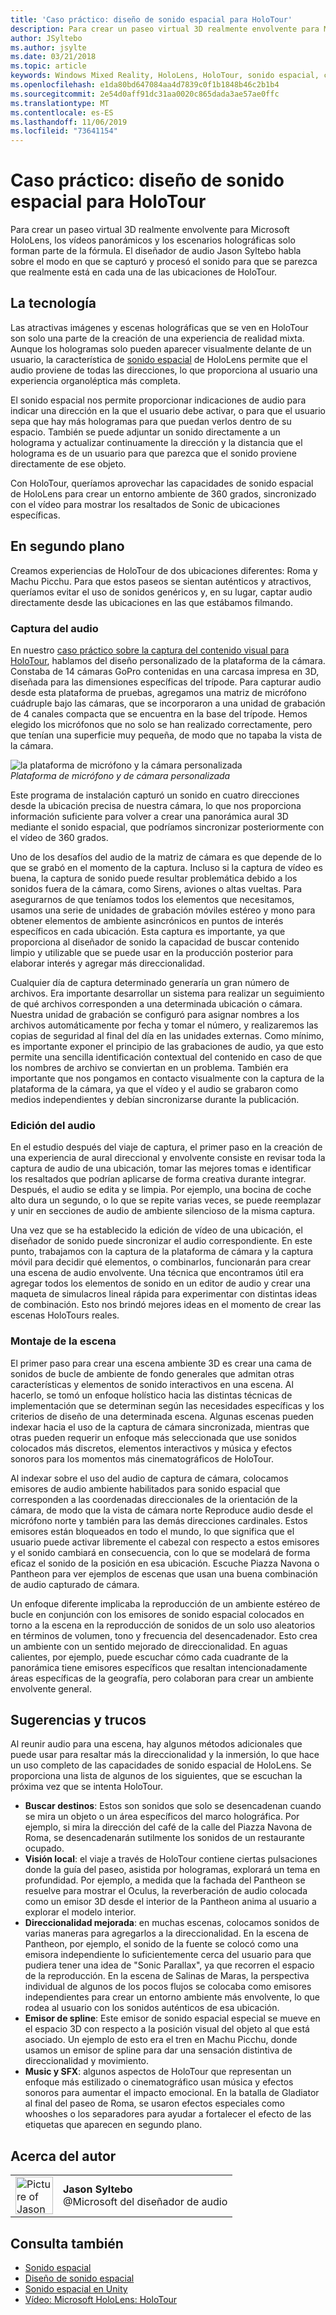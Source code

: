 ```yaml
---
title: 'Caso práctico: diseño de sonido espacial para HoloTour'
description: Para crear un paseo virtual 3D realmente envolvente para Microsoft HoloLens, los vídeos panorámicos y los escenarios holográficas solo forman parte de la fórmula.
author: JSyltebo
ms.author: jsylte
ms.date: 03/21/2018
ms.topic: article
keywords: Windows Mixed Reality, HoloLens, HoloTour, sonido espacial, caso práctico
ms.openlocfilehash: e1da80bd647084aa4d7839c0f1b1848b46c2b1b4
ms.sourcegitcommit: 2e54d0aff91dc31aa0020c865dada3ae57ae0ffc
ms.translationtype: MT
ms.contentlocale: es-ES
ms.lasthandoff: 11/06/2019
ms.locfileid: "73641154"
---
```

# <a name="case-study---spatial-sound-design-for-holotour"></a>Caso práctico: diseño de sonido espacial para HoloTour

Para crear un paseo virtual 3D realmente envolvente para Microsoft HoloLens, los vídeos panorámicos y los escenarios holográficas solo forman parte de la fórmula. El diseñador de audio Jason Syltebo habla sobre el modo en que se capturó y procesó el sonido para que se parezca que realmente está en cada una de las ubicaciones de HoloTour.

## <a name="the-tech"></a>La tecnología

Las atractivas imágenes y escenas holográficas que se ven en HoloTour son solo una parte de la creación de una experiencia de realidad mixta. Aunque los hologramas solo pueden aparecer visualmente delante de un usuario, la característica de [sonido espacial](spatial-sound.md) de HoloLens permite que el audio proviene de todas las direcciones, lo que proporciona al usuario una experiencia organoléptica más completa.

El sonido espacial nos permite proporcionar indicaciones de audio para indicar una dirección en la que el usuario debe activar, o para que el usuario sepa que hay más hologramas para que puedan verlos dentro de su espacio. También se puede adjuntar un sonido directamente a un holograma y actualizar continuamente la dirección y la distancia que el holograma es de un usuario para que parezca que el sonido proviene directamente de ese objeto.

Con HoloTour, queríamos aprovechar las capacidades de sonido espacial de HoloLens para crear un entorno ambiente de 360 grados, sincronizado con el vídeo para mostrar los resaltados de Sonic de ubicaciones específicas.

## <a name="behind-the-scenes"></a>En segundo plano

Creamos experiencias de HoloTour de dos ubicaciones diferentes: Roma y Machu Picchu. Para que estos paseos se sientan auténticos y atractivos, queríamos evitar el uso de sonidos genéricos y, en su lugar, captar audio directamente desde las ubicaciones en las que estábamos filmando.

### <a name="capturing-the-audio"></a>Captura del audio

En nuestro [caso práctico sobre la captura del contenido visual para HoloTour](case-study-capturing-and-creating-content-for-holotour.md), hablamos del diseño personalizado de la plataforma de la cámara. Constaba de 14 cámaras GoPro contenidas en una carcasa impresa en 3D, diseñada para las dimensiones específicas del trípode. Para capturar audio desde esta plataforma de pruebas, agregamos una matriz de micrófono cuádruple bajo las cámaras, que se incorporaron a una unidad de grabación de 4 canales compacta que se encuentra en la base del trípode. Hemos elegido los micrófonos que no solo se han realizado correctamente, pero que tenían una superficie muy pequeña, de modo que no tapaba la vista de la cámara.

![la plataforma de micrófono y la cámara personalizada](images/camera-rig-microphones-300px.png)<br>
*Plataforma de micrófono y de cámara personalizada*

Este programa de instalación capturó un sonido en cuatro direcciones desde la ubicación precisa de nuestra cámara, lo que nos proporciona información suficiente para volver a crear una panorámica aural 3D mediante el sonido espacial, que podríamos sincronizar posteriormente con el vídeo de 360 grados.

Uno de los desafíos del audio de la matriz de cámara es que depende de lo que se grabó en el momento de la captura. Incluso si la captura de vídeo es buena, la captura de sonido puede resultar problemática debido a los sonidos fuera de la cámara, como Sirens, aviones o altas vueltas. Para asegurarnos de que teníamos todos los elementos que necesitamos, usamos una serie de unidades de grabación móviles estéreo y mono para obtener elementos de ambiente asincrónicos en puntos de interés específicos en cada ubicación. Esta captura es importante, ya que proporciona al diseñador de sonido la capacidad de buscar contenido limpio y utilizable que se puede usar en la producción posterior para elaborar interés y agregar más direccionalidad.

Cualquier día de captura determinado generaría un gran número de archivos. Era importante desarrollar un sistema para realizar un seguimiento de qué archivos corresponden a una determinada ubicación o cámara. Nuestra unidad de grabación se configuró para asignar nombres a los archivos automáticamente por fecha y tomar el número, y realizaremos las copias de seguridad al final del día en las unidades externas. Como mínimo, es importante exponer el principio de las grabaciones de audio, ya que esto permite una sencilla identificación contextual del contenido en caso de que los nombres de archivo se conviertan en un problema. También era importante que nos pongamos en contacto visualmente con la captura de la plataforma de la cámara, ya que el vídeo y el audio se grabaron como medios independientes y debían sincronizarse durante la publicación.

### <a name="editing-the-audio"></a>Edición del audio

En el estudio después del viaje de captura, el primer paso en la creación de una experiencia de aural direccional y envolvente consiste en revisar toda la captura de audio de una ubicación, tomar las mejores tomas e identificar los resaltados que podrían aplicarse de forma creativa durante integrar. Después, el audio se edita y se limpia. Por ejemplo, una bocina de coche alto dura un segundo, o lo que se repite varias veces, se puede reemplazar y unir en secciones de audio de ambiente silencioso de la misma captura.

Una vez que se ha establecido la edición de vídeo de una ubicación, el diseñador de sonido puede sincronizar el audio correspondiente. En este punto, trabajamos con la captura de la plataforma de cámara y la captura móvil para decidir qué elementos, o combinarlos, funcionarán para crear una escena de audio envolvente. Una técnica que encontramos útil era agregar todos los elementos de sonido en un editor de audio y crear una maqueta de simulacros lineal rápida para experimentar con distintas ideas de combinación. Esto nos brindó mejores ideas en el momento de crear las escenas HoloTours reales.

### <a name="assembling-the-scene"></a>Montaje de la escena

El primer paso para crear una escena ambiente 3D es crear una cama de sonidos de bucle de ambiente de fondo generales que admitan otras características y elementos de sonido interactivos en una escena. Al hacerlo, se tomó un enfoque holístico hacia las distintas técnicas de implementación que se determinan según las necesidades específicas y los criterios de diseño de una determinada escena. Algunas escenas pueden indexar hacia el uso de la captura de cámara sincronizada, mientras que otras pueden requerir un enfoque más seleccionada que use sonidos colocados más discretos, elementos interactivos y música y efectos sonoros para los momentos más cinematográficos de HoloTour.

Al indexar sobre el uso del audio de captura de cámara, colocamos emisores de audio ambiente habilitados para sonido espacial que corresponden a las coordenadas direccionales de la orientación de la cámara, de modo que la vista de cámara norte Reproduce audio desde el micrófono norte y también para las demás direcciones cardinales. Estos emisores están bloqueados en todo el mundo, lo que significa que el usuario puede activar libremente el cabezal con respecto a estos emisores y el sonido cambiará en consecuencia, con lo que se modelará de forma eficaz el sonido de la posición en esa ubicación. Escuche Piazza Navona o Pantheon para ver ejemplos de escenas que usan una buena combinación de audio capturado de cámara.

Un enfoque diferente implicaba la reproducción de un ambiente estéreo de bucle en conjunción con los emisores de sonido espacial colocados en torno a la escena en la reproducción de sonidos de un solo uso aleatorios en términos de volumen, tono y frecuencia del desencadenador. Esto crea un ambiente con un sentido mejorado de direccionalidad. En aguas calientes, por ejemplo, puede escuchar cómo cada cuadrante de la panorámica tiene emisores específicos que resaltan intencionadamente áreas específicas de la geografía, pero colaboran para crear un ambiente envolvente general.

## <a name="tips-and-tricks"></a>Sugerencias y trucos

Al reunir audio para una escena, hay algunos métodos adicionales que puede usar para resaltar más la direccionalidad y la inmersión, lo que hace un uso completo de las capacidades de sonido espacial de HoloLens. Se proporciona una lista de algunos de los siguientes, que se escuchan la próxima vez que se intenta HoloTour.
* **Buscar destinos**: Estos son sonidos que solo se desencadenan cuando se mira un objeto o un área específicos del marco holográfica. Por ejemplo, si mira la dirección del café de la calle del Piazza Navona de Roma, se desencadenarán sutilmente los sonidos de un restaurante ocupado.
* **Visión local**: el viaje a través de HoloTour contiene ciertas pulsaciones donde la guía del paseo, asistida por hologramas, explorará un tema en profundidad. Por ejemplo, a medida que la fachada del Pantheon se resuelve para mostrar el Oculus, la reverberación de audio colocada como un emisor 3D desde el interior de la Pantheon anima al usuario a explorar el modelo interior.
* **Direccionalidad mejorada**: en muchas escenas, colocamos sonidos de varias maneras para agregarlos a la direccionalidad. En la escena de Pantheon, por ejemplo, el sonido de la fuente se colocó como una emisora independiente lo suficientemente cerca del usuario para que pudiera tener una idea de "Sonic Parallax", ya que recorren el espacio de la reproducción. En la escena de Salinas de Maras, la perspectiva individual de algunos de los pocos flujos se colocaba como emisores independientes para crear un entorno ambiente más envolvente, lo que rodea al usuario con los sonidos auténticos de esa ubicación.
* **Emisor de spline**: Este emisor de sonido espacial especial se mueve en el espacio 3D con respecto a la posición visual del objeto al que está asociado. Un ejemplo de esto era el tren en Machu Picchu, donde usamos un emisor de spline para dar una sensación distintiva de direccionalidad y movimiento.
* **Music y SFX**: algunos aspectos de HoloTour que representan un enfoque más estilizado o cinematográfico usan música y efectos sonoros para aumentar el impacto emocional. En la batalla de Gladiator al final del paseo de Roma, se usaron efectos especiales como whooshes o los separadores para ayudar a fortalecer el efecto de las etiquetas que aparecen en segundo plano.

## <a name="about-the-author"></a>Acerca del autor

<table style="border-collapse:collapse">
<tr>
<td style="border-style: none" width="60px"><img alt="Picture of Jason Syltebo" width="60" height="60" src="images/syltebo.png"></td>
<td style="border-style: none"><b>Jason Syltebo</b><br>@Microsoft del diseñador de audio</td>
</tr>
</table>

## <a name="see-also"></a>Consulta también
* [Sonido espacial](spatial-sound.md)
* [Diseño de sonido espacial](spatial-sound-design.md)
* [Sonido espacial en Unity](spatial-sound-in-unity.md)
* [Vídeo: Microsoft HoloLens: HoloTour](https://www.youtube.com/watch?v=pLd9WPlaMpY)

 
